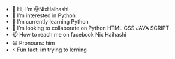 - 👋 Hi, I’m @NixHaihashi
- 👀 I’m interested in Python
- 🌱 I’m currently learning Python
- 💞️ I’m looking to collaborate on Python HTML CSS JAVA SCRIPT
- 📫 How to reach me on facebook Nix Haihashi
- 😄 Pronouns: him
- ⚡ Fun fact: im trying to lerning 

<!---
NixHaihashi/NixHaihashi is a ✨ special ✨ repository because its `README.md` (this file) appears on your GitHub profile.
You can click the Preview link to take a look at your changes.
--->
